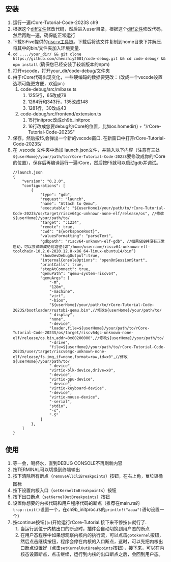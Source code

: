 ## 安装
1. 运行一遍rCore-Tutorial-Code-2023S ch9
2. 根据这个[diff文件](https://github.com/chenzhiy2001/code-debug/blob/master/docs/diff-rCore-Tutorial-Code-2023S-kernel.diff)修改代码，然后进入user目录，根据这个[diff文件](https://github.com/chenzhiy2001/code-debug/blob/master/docs/diff-rCore-Tutorial-Code-2023S-user.diff)修改代码，然后再跑一遍，确保能正常运行
3. 下载SiFive提供的[risc-v工具链](https://static.dev.sifive.com/dev-tools/riscv64-unknown-elf-gcc-8.3.0-2020.04.1-x86_64-linux-ubuntu14.tar.gz)。下载后将该文件复制到home目录下并解压. 将其中的bin/文件夹加入环境变量.
4. `cd ..../your_dir/ && git clone https://github.com/chenzhiy2001/code-debug.git && cd code-debug/ && npm install` (确保您已经安装了较新版本的npm)
5. 打开vscode，打开your_dir/code-debug/文件夹
6. 由于rCore代码出现变化，一些硬编码的数据要更改：（改成一个vscode设置选项可能更方便，欢迎pr:)
    1. code-debug/src/mibase.ts
        1. 1255行，65改成79
        2. 1264行和343行，135改成148
        3. 1281行，30改成43
    2. code-debug/src/frontend/extension.ts
        1. 15行initproc改成ch9b_initproc
        2. 16行改成您要debug的rCore的位置，比如os.homedir() + "/rCore-Tutorial-Code-2023S"
7. 保存，然后按f5,会弹出一个新的vscode窗口. 在新窗口中打开rCore-Tutorial-Code-2023S/
8. 在 .vscode 文件夹中添加 launch.json文件，并输入以下内容（注意有三处`${userHome}/your/path/to/rCore-Tutorial-Code-2023S`要修改成你的rCore的位置），保存后再编译运行一遍rCore，然后按F5就可以启动gdb并调试。
   ```
   //launch.json
   {
       "version": "0.2.0",
       "configurations": [
           {
               "type": "gdb",
               "request": "launch",
               "name": "Attach to Qemu",
               "executable": "${userHome}/your/path/to/rCore-Tutorial-Code-2023S/os/target/riscv64gc-unknown-none-elf/release/os", //修改${userHome}/your/path/to/
               "target": ":1234",
               "remote": true,
               "cwd": "${workspaceRoot}",
               "valuesFormatting": "parseText",
               "gdbpath": "riscv64-unknown-elf-gdb", //如果GDB并没有正常启动，可以尝试改成绝对路径(如“/home/username/riscv64-unknown-elf-toolchain-10.2.0-2020.12.8-x86_64-linux-ubuntu14/bin”)
               "showDevDebugOutput":true,
               "internalConsoleOptions": "openOnSessionStart",
               "printCalls": true,
               "stopAtConnect": true,
               "qemuPath": "qemu-system-riscv64",
               "qemuArgs": [
                   "-M",
                   "128m",
                   "-machine",
                   "virt",
                   "-bios",
                   "${userHome}/your/path/to/rCore-Tutorial-Code-2023S/bootloader/rustsbi-qemu.bin",//修改${userHome}/your/path/to/
                   "-display",
                   "none",
                   "-device",
                   "loader,file=${userHome}/your/path/to/rCore-Tutorial-Code-2023S/os/target/riscv64gc-unknown-none-elf/release/os.bin,addr=0x80200000",//修改${userHome}/your/path/to/
                   "-drive",
                   "file=${userHome}/your/path/to/rCore-Tutorial-Code-2023S/user/target/riscv64gc-unknown-none-elf/release/fs.img,if=none,format=raw,id=x0",//修改${userHome}/your/path/to/
                   "-device",
                   "virtio-blk-device,drive=x0",
                   "-device",
                   "virtio-gpu-device",
                   "-device",
                   "virtio-keyboard-device",
                   "-device",
                   "virtio-mouse-device",
                   "-serial",
                   "stdio",
                   "-s",
                   "-S"
               ]
           },
       ]
   }
   ```
## 使用
1. 等一会，喝杯水，直到DEBUG CONSOLE不再刷新内容
1. 按TERMINAL可以切换到终端输出
1. 按下清除所有断点（`removeAllCliBreakpoints`）按钮，在右上角，🗑垃圾桶图标
1. 按下设置内核入口（`setKernelInBreakpoints`）按钮
1. 按下出口断点（`setKernelOutBreakpoints`）按钮
1. 设置你想要的内核代码和用户程序代码的断点（推荐在main.rs的`trap::init()`设置一个，在ch9b_initproc.rs的`println!("aaaa")`语句设置一个）
1. 按continue按钮(`|▷`)开始运行rCore-Tutorial.接下来不停按`|▷`就行了.
    1. 当运行到位于内核出口的断点时，插件会自动切换到用户态的断点
    1. 在用户态程序中如果想观察内核内的执行流，可以点击`gotokernel`按钮，然后点击继续按钮，程序会停在内核的入口断点，这时，可以先把内核出口断点设置好（点击`setKernelOutBreakpoints`按钮），接下来，可以在内核态设置断点，点击继续，运行到内核的出口断点之后，会回到用户态。
